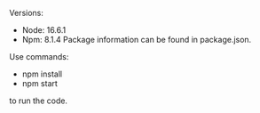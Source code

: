 Versions:
  - Node: 16.6.1
  - Npm: 8.1.4
Package information can be found in package.json.

Use commands:
  - npm install
  - npm start 

to run the code.
